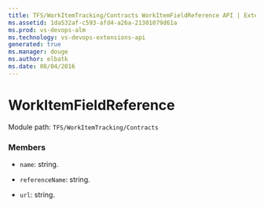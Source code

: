 ```yaml
---
title: TFS/WorkItemTracking/Contracts WorkItemFieldReference API | Extensions for Visual Studio Team Services
ms.assetid: 1da532af-c593-afd4-a26a-21301079d61a
ms.prod: vs-devops-alm
ms.technology: vs-devops-extensions-api
generated: true
ms.manager: douge
ms.author: elbatk
ms.date: 08/04/2016
---
```


# WorkItemFieldReference

Module path: `TFS/WorkItemTracking/Contracts`


### Members

* `name`: string. 

* `referenceName`: string. 

* `url`: string. 

